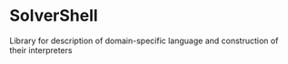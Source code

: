 # SolverShell
Library for description of domain-specific language and construction of their interpreters
